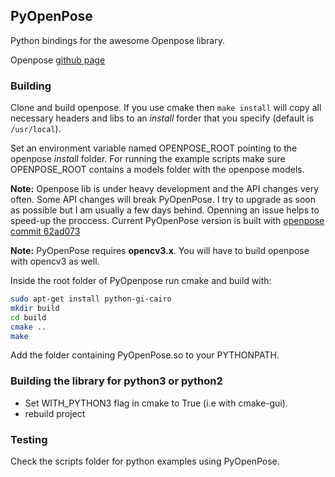 ## PyOpenPose

Python bindings for the awesome Openpose library. 

Openpose [github page](https://github.com/CMU-Perceptual-Computing-Lab/openpose)



### Building

Clone and build openpose. If you use cmake then ```make install``` will copy 
all necessary headers and libs to an _install_ forder that you specify (default is ```/usr/local```). 

Set an environment variable named OPENPOSE_ROOT pointing to the openpose _install_ folder.
For running the example scripts make sure OPENPOSE_ROOT contains a models folder with the openpose models.

__Note:__ Openpose lib is under heavy development and the API changes very often. 
Some API changes will break PyOpenPose. I try to upgrade as soon as possible but I am usually a few days behind. 
Openning an issue helps to speed-up the proccess. 
Current PyOpenPose version is built with [openpose commit 62ad073](https://github.com/CMU-Perceptual-Computing-Lab/openpose/commit/62ad073743491d056ef20b716eab7e3c3513c1fa)

__Note:__ PyOpenPose requires __opencv3.x__. You will have to build openpose with opencv3 as well.

Inside the root folder of PyOpenpose run cmake and build with:

```bash
sudo apt-get install python-gi-cairo
mkdir build
cd build
cmake ..
make
```

Add the folder containing PyOpenPose.so to your PYTHONPATH.

### Building the library for python3 or python2

 - Set WITH_PYTHON3 flag in cmake to True (i.e with cmake-gui).
 - rebuild project

### Testing

Check the scripts folder for python examples using PyOpenPose.
